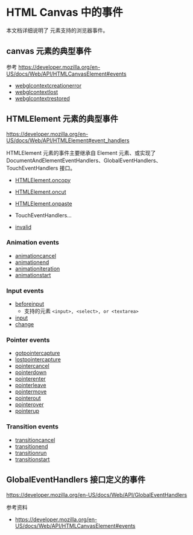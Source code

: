 # HTML Canvas 中的事件

本文档详细说明了 <Canvas/> 元素支持的浏览器事件。

## canvas 元素的典型事件
参考 https://developer.mozilla.org/en-US/docs/Web/API/HTMLCanvasElement#events

- [webglcontextcreationerror](https://developer.mozilla.org/en-US/docs/Web/API/HTMLCanvasElement/webglcontextcreationerror_event)
- [webglcontextlost](https://developer.mozilla.org/en-US/docs/Web/API/HTMLCanvasElement/webglcontextlost_event)
- [webglcontextrestored](https://developer.mozilla.org/en-US/docs/Web/API/HTMLCanvasElement/webglcontextrestored_event)

## HTMLElement 元素的典型事件

https://developer.mozilla.org/en-US/docs/Web/API/HTMLElement#event_handlers

HTMLElement 元素的事件主要继承自 Element 元素、或实现了 DocumentAndElementEventHandlers、GlobalEventHandlers、TouchEventHandlers 接口。

- [HTMLElement.oncopy](https://developer.mozilla.org/en-US/docs/Web/API/HTMLElement/oncopy)
- [HTMLElement.oncut](https://developer.mozilla.org/en-US/docs/Web/API/HTMLElement/oncut)
- [HTMLElement.onpaste](https://developer.mozilla.org/en-US/docs/Web/API/HTMLElement/onpaste)
- TouchEventHandlers...

- [invalid](https://developer.mozilla.org/en-US/docs/Web/API/HTMLInputElement/invalid_event)

### Animation events
- [animationcancel](https://developer.mozilla.org/en-US/docs/Web/API/HTMLElement/animationcancel_event)
- [animationend](https://developer.mozilla.org/en-US/docs/Web/API/HTMLElement/animationend_event)
- [animationiteration](https://developer.mozilla.org/en-US/docs/Web/API/HTMLElement/animationiteration_event)
- [animationstart](https://developer.mozilla.org/en-US/docs/Web/API/HTMLElement/animationstart_event)

### Input events
- [beforeinput](https://developer.mozilla.org/en-US/docs/Web/API/HTMLElement/beforeinput_event)
    - 支持的元素 `<input>, <select>, or <textarea>`
- [input](https://developer.mozilla.org/en-US/docs/Web/API/HTMLElement/input_event)
- [change](https://developer.mozilla.org/en-US/docs/Web/API/HTMLElement/change_event)

### Pointer events
- [gotpointercapture](https://developer.mozilla.org/en-US/docs/Web/API/HTMLElement/gotpointercapture_event)
- [lostpointercapture](https://developer.mozilla.org/en-US/docs/Web/API/HTMLElement/lostpointercapture_event)
- [pointercancel](https://developer.mozilla.org/en-US/docs/Web/API/HTMLElement/pointercancel_event)
- [pointerdown](https://developer.mozilla.org/en-US/docs/Web/API/HTMLElement/pointerdown_event)
- [pointerenter](https://developer.mozilla.org/en-US/docs/Web/API/HTMLElement/pointerenter_event)
- [pointerleave](https://developer.mozilla.org/en-US/docs/Web/API/HTMLElement/pointerleave_event)
- [pointermove](https://developer.mozilla.org/en-US/docs/Web/API/HTMLElement/pointermove_event)
- [pointerout](https://developer.mozilla.org/en-US/docs/Web/API/HTMLElement/pointerout_event)
- [pointerover](https://developer.mozilla.org/en-US/docs/Web/API/HTMLElement/pointerover_event)
- [pointerup](https://developer.mozilla.org/en-US/docs/Web/API/HTMLElement/pointerup_event)

### Transition events
- [transitioncancel](https://developer.mozilla.org/en-US/docs/Web/API/HTMLElement/transitioncancel_event)
- [transitionend](https://developer.mozilla.org/en-US/docs/Web/API/HTMLElement/transitionend_event)
- [transitionrun](https://developer.mozilla.org/en-US/docs/Web/API/HTMLElement/transitionrun_event)
- [transitionstart](https://developer.mozilla.org/en-US/docs/Web/API/HTMLElement/transitionstart_event)

## GlobalEventHandlers 接口定义的事件

https://developer.mozilla.org/en-US/docs/Web/API/GlobalEventHandlers



参考资料
- https://developer.mozilla.org/en-US/docs/Web/API/HTMLCanvasElement#events

